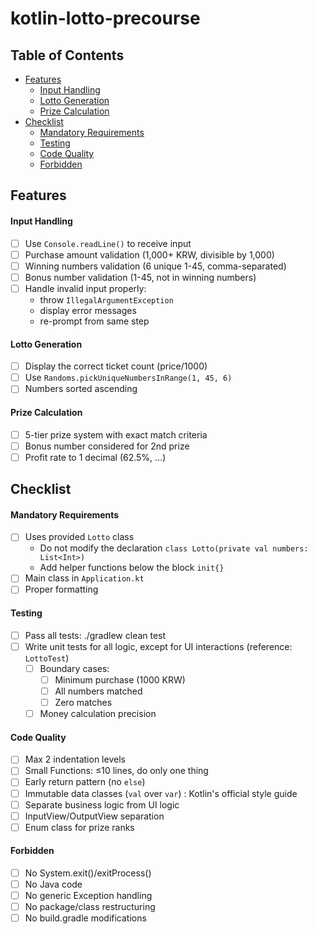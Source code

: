 # kotlin-lotto-precourse
## Table of Contents
- [Features](#features)
    - [Input Handling](#input-handling)
    - [Lotto Generation](#lotto-generation)
    - [Prize Calculation](#prize-calculation)
- [Checklist](#checklist)
    - [Mandatory Requirements](#mandatory-requirements)
    - [Testing](#testing)
    - [Code Quality](#code-quality)
    - [Forbidden](#forbidden)

## Features
#### Input Handling
- [ ] Use `Console.readLine()` to receive input
- [ ] Purchase amount validation (1,000+ KRW, divisible by 1,000)
- [ ] Winning numbers validation (6 unique 1-45, comma-separated)
- [ ] Bonus number validation (1-45, not in winning numbers)
- [ ] Handle invalid input properly: 
  - throw `IllegalArgumentException`
  - display error messages
  - re-prompt from same step

#### Lotto Generation
- [ ] Display the correct ticket count (price/1000)
- [ ] Use `Randoms.pickUniqueNumbersInRange(1, 45, 6)` 
- [ ] Numbers sorted ascending

#### Prize Calculation
- [ ] 5-tier prize system with exact match criteria
- [ ] Bonus number considered for 2nd prize
- [ ] Profit rate to 1 decimal (62.5%, ...)

## Checklist
#### Mandatory Requirements
- [ ] Uses provided `Lotto` class
  - Do not modify the declaration `class Lotto(private val numbers: List<Int>)`
  - Add helper functions below the block `init{}`
- [ ] Main class in `Application.kt`
- [ ] Proper formatting

#### Testing
- [ ] Pass all tests: ./gradlew clean test
- [ ] Write unit tests for all logic, except for UI interactions (reference: `LottoTest`)
  - [ ] Boundary cases:
      - [ ] Minimum purchase (1000 KRW)
      - [ ] All numbers matched
      - [ ] Zero matches
  - [ ] Money calculation precision

#### Code Quality
- [ ] Max 2 indentation levels
- [ ] Small Functions: ≤10 lines, do only one thing
- [ ] Early return pattern (no `else`)
- [ ] Immutable data classes (`val` over `var`) : Kotlin's official style guide
- [ ] Separate business logic from UI logic
- [ ] InputView/OutputView separation
- [ ] Enum class for prize ranks

#### Forbidden
- [ ] No System.exit()/exitProcess()
- [ ] No Java code
- [ ] No generic Exception handling
- [ ] No package/class restructuring
- [ ] No build.gradle modifications
